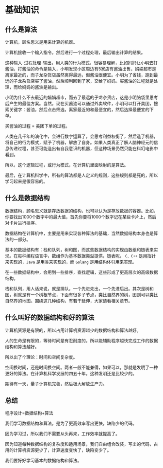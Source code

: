 # 基础知识

## 什么是算法

计算机，顾名思义是用来计算的机器。

计算机接收一个输入指令，然后进行一个过程处理，最后输出计算的结果。

这种输入-过程处理-输出，用人类的行为模式，很容易理解，比如妈妈让小明去打酱油，打酱油的命令是输入，小明发现小区周边有5家店有酱油出售，娟娟超市是离家最近的，而子龙杂货店虽然离得最远，但酱油很便宜。小明为了省钱，跑到最远的子龙杂货店买了酱油，然后顺利回到了家，交给了妈妈。买酱油的过程就是处理，而给妈妈的酱油是输出。

小明为什么不去最近的娟娟超市，而去了最远的子龙杂货店，这是小明脑袋里思考后产生的最佳方案。当然，现在买酱油可以通过外卖软件，小明可以打开美团，搜索关键字：酱油，然后点击筛选，离家最近的和最便宜的，然后选择最便宜的下单。

买酱油的过程 = 美团下单的过程。

人类在几千年的演化中，会进行数字运算了，会思考利益权衡了，然后造了机器，将自己的行为模式，赋予了机器，解放了自身。如果人类真正了解人脑神经元的信息传递过程，甚至可能造出有自我意识的机器，但这种场景仍然只能在科幻电影中看到。

所以，这个逻辑过程，或行为模式，在计算机里面映射的是算法。

最后，在计算机科学中，所有的算法都是人定义的规则，这些规则都是死的，所以学习起来是很容易的。

## 什么是数据结构

数据结构，顾名思义就是存放数据的结构，也可以认为是存放数据的容器。比如，你要找出1000个数字中的最大值，首先你要将1000个数字记在某些卡片上，然后对卡片进行排序。

数据结构在计算机中，主要是用来实现各种算法的基础，当然数据结构本身也是算法的一部分。

基本的数据结构有：栈和队列，树和图，而这些数据结构的实现由数组和链表来实现。在每种编程语言中，数组作为基本数据类型提供，链表呢， `C、C++` 是用指针来实现的，`Java` 是用类来实现的，而 `Golang` 是用结构体引用来实现。

在一些数据结构中，会用到一些排序，查找逻辑，这些形成了更高层次的高级数据结构。

栈和队列，用人话来说，就是排队，一个先进先出，一个先进后出。其次是树和图，树就是有一个树根节点，下面有很多子节点，类比自然界的树，图则可以类比自然界的地图。围绕这几种结构，有若干延伸，大家请看相关章节。

## 什么叫好的数据结构和好的算法

计算机资源是有限的，所以占用计算机资源越少的数据结构和算法越好。

人的生命是有限的，等待时间是有忍耐度的，所以能辅助程序越快完成工作的数据结构和算法越好。

所以出了个理论：时间和空间复杂度。

空间换时间，还是时间换空间。两者一般不能兼得，如果可以，那就是发明了一种更好的算法。在计算机科学发展的四五十年，这种发明还是比较少的。

期待有一天，量子计算机完善，然后极大解放生产力。

## 总结

程序设计=数据结构+算法

我们学习数据结构和算法，是为了更高效率写出更快，缺陷少的代码。

因为学习过，所以我们不需要从头再来，工作效率就提高了。

因为知道每种数据结构的复杂度和适用场景，我们自由组合改装，写出的代码，占用的计算机资源更少了，计算速度变快了，缺陷变少了。

我们要好好学习基本的数据结构和算法。
